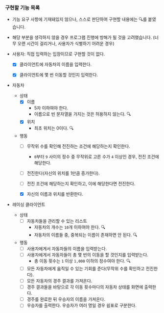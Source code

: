 ### 구현할 기능 목록

- 기능 요구 사항에 기재돼있지 않으나, 스스로 판단하여 구현할 내용에는 🔍를 붙였습니다.
- 해당 부분을 생각하지 않을 경우 프로그램 진행에 방해가 될 것을 고려했습니다. (너무 오랜 시간이 걸리거나, 사용자가 식별하기 어려운 경우)


- 사용자: 직접 입력하는 입장이므로 구현할 것이 없다.
  - [x] 클라이언트에 자동차의 이름을 입력한다.
  - [x] 클라이언트에 몇 번 이동할 것인지 입력한다.


- 자동차
  - 상태
    - [x] 이름
      - 5자 이하여야 한다.
      - 이름으로 빈 문자열을 가지는 것은 허용하지 않는다. 🔍
    - [x] 위치
      - 최초 위치는 0이다. 🔍

  - 행동
    - [ ] 무작위 수를 확인해 전진하는 조건에 해당하는지 확인한다.
      - `0`부터 `9` 사이의 정수 중 무작위로 고른 수가 `4` 이상인 경우, 전진 조건에 해당한다.
    - [ ] 전진한다(자신의 위치를 1만큼 증가한다).
    - [ ] 전진 조건에 해당하는지 확인하고, 이에 해당한다면 전진한다.
    - [x] 자신의 이름과 위치를 반환한다.


- 레이싱 클라이언트
  - 상태
    - [ ] 자동차들을 관리할 수 있는 리스트
      - 자동차의 개수는 `10`개 이하여야 한다. 🔍
      - 자동차의 이름들 중, 중복되는 이름이 존재하면 안 된다. 🔍
  - 행동
    - [ ] 사용자에게서 자동차들의 이름을 입력받는다.
    - [ ] 사용자에게서 자동차들이 총 몇 번의 이동을 할 것인지를 입력받는다.
      - 총 이동 횟수는 `1` 이상 `1,000` 이하의 정수여야 한다. 🔍
    - [ ] 모든 자동차에게 움직일 수 있는 기회를 준다(무작위 수를 확인하고 전진한다).
    - [ ] 모든 자동차의 경주 결과를 가져온다.
    - [ ] 경주 결과들을 바탕으로 각 이동 횟수마다의 자동차 상태를 화면에 출력한다.
    - [ ] 경주를 완료한 뒤 우승자의 이름을 가져온다.
    - [ ] 우승자를 출력한다. 우승자가 여러 명일 경우 쉼표로 구분한다.
